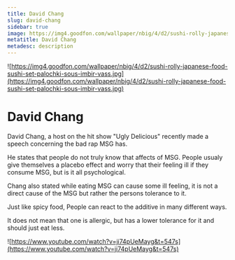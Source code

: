 ```yaml
---
title: David Chang
slug: david-chang
sidebar: true
image: https://img4.goodfon.com/wallpaper/nbig/4/d2/sushi-rolly-japanese-food-sushi-set-palochki-sous-imbir-vass.jpg
metatitle: David Chang
metadesc: description
---
```

![https://img4.goodfon.com/wallpaper/nbig/4/d2/sushi-rolly-japanese-food-sushi-set-palochki-sous-imbir-vass.jpg](https://img4.goodfon.com/wallpaper/nbig/4/d2/sushi-rolly-japanese-food-sushi-set-palochki-sous-imbir-vass.jpg)
# David Chang

David Chang, a host on the hit show "Ugly Delicious" recently made a speech concerning the bad rap MSG has.

He states that people do not truly know that affects of MSG. People usualy give themselves a placebo effect and worry that their feeling ill if they consume MSG, but is it all psychological.

Chang also stated while eating MSG can cause some ill feeling, it is not a direct cause of the MSG but rather the persons tolerance to it. 

Just like spicy food, People can react to the additive in many different ways.

It does not mean that one is allergic, but has a lower tolerance for it and should just eat less.

![https://www.youtube.com/watch?v=ji74pUeMayg&t=547s](https://www.youtube.com/watch?v=ji74pUeMayg&t=547s)
